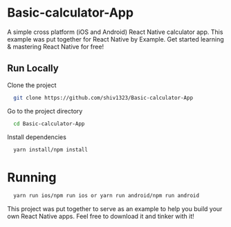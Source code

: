 # Basic-calculator-App
A simple cross platform (iOS and Android) React Native calculator app. This example was put together for React Native by Example. Get started learning & mastering React Native for free!

## Run Locally
Clone the project

```bash
  git clone https://github.com/shiv1323/Basic-calculator-App
```

Go to the project directory

```bash
  cd Basic-calculator-App
```

Install dependencies

```bash
  yarn install/npm install
```


# Running

```bash
  yarn run ios/npm run ios or yarn run android/npm run android
```


This project was put together to serve as an example to help you build your own React Native apps. Feel free to download it and tinker with it!
